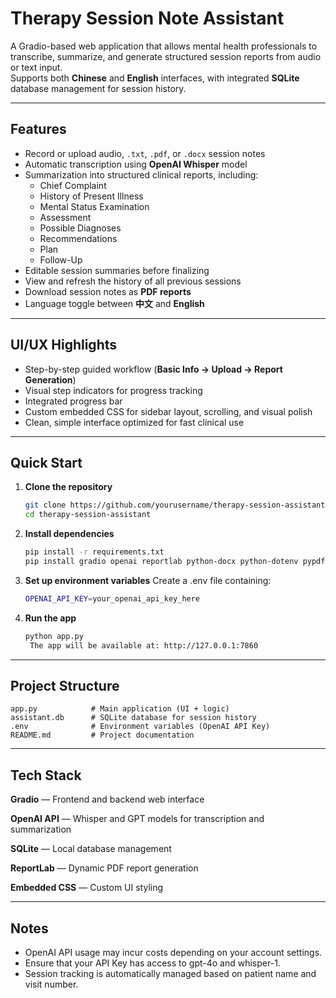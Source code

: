 # Therapy Session Note Assistant

A Gradio-based web application that allows mental health professionals to transcribe, summarize, and generate structured session reports from audio or text input.  
Supports both **Chinese** and **English** interfaces, with integrated **SQLite** database management for session history.

---

## Features

- Record or upload audio, `.txt`, `.pdf`, or `.docx` session notes
- Automatic transcription using **OpenAI Whisper** model
- Summarization into structured clinical reports, including:
  - Chief Complaint
  - History of Present Illness
  - Mental Status Examination
  - Assessment
  - Possible Diagnoses
  - Recommendations
  - Plan
  - Follow-Up
- Editable session summaries before finalizing
- View and refresh the history of all previous sessions
- Download session notes as **PDF reports**
- Language toggle between **中文** and **English**

---

## UI/UX Highlights

- Step-by-step guided workflow (**Basic Info → Upload → Report Generation**)
- Visual step indicators for progress tracking
- Integrated progress bar
- Custom embedded CSS for sidebar layout, scrolling, and visual polish
- Clean, simple interface optimized for fast clinical use

---

## Quick Start

1. **Clone the repository**
   ```bash
   git clone https://github.com/yourusername/therapy-session-assistant.git
   cd therapy-session-assistant

2. **Install dependencies**
   ```bash
   pip install -r requirements.txt
   pip install gradio openai reportlab python-docx python-dotenv pypdf2

4. **Set up environment variables**
   Create a .env file containing:
   ```bash
   OPENAI_API_KEY=your_openai_api_key_here

6. **Run the app**
   ```bash
   python app.py
    The app will be available at: http://127.0.0.1:7860

---

## Project Structure
    app.py            # Main application (UI + logic)
    assistant.db      # SQLite database for session history
    .env              # Environment variables (OpenAI API Key)
    README.md         # Project documentation

---

## Tech Stack
**Gradio** — Frontend and backend web interface

**OpenAI API** — Whisper and GPT models for transcription and summarization

**SQLite** — Local database management

**ReportLab** — Dynamic PDF report generation

**Embedded CSS** — Custom UI styling

---
## Notes
- OpenAI API usage may incur costs depending on your account settings.
- Ensure that your API Key has access to gpt-4o and whisper-1.
- Session tracking is automatically managed based on patient name and visit number.

